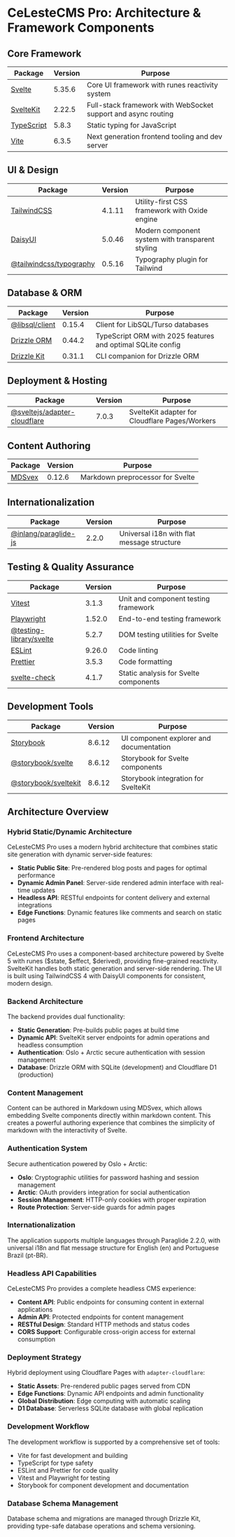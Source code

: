 # CeLesteCMS Pro: Architecture & Framework Components

## Core Framework

| Package | Version | Purpose |
|---------|---------|---------|
| [Svelte](https://svelte.dev/) | 5.35.6 | Core UI framework with runes reactivity system |
| [SvelteKit](https://kit.svelte.dev/) | 2.22.5 | Full-stack framework with WebSocket support and async routing |
| [TypeScript](https://www.typescriptlang.org/) | 5.8.3 | Static typing for JavaScript |
| [Vite](https://vitejs.dev/) | 6.3.5 | Next generation frontend tooling and dev server |

## UI & Design

| Package | Version | Purpose |
|---------|---------|---------|
| [TailwindCSS](https://tailwindcss.com/) | 4.1.11 | Utility-first CSS framework with Oxide engine |
| [DaisyUI](https://daisyui.com/) | 5.0.46 | Modern component system with transparent styling |
| [@tailwindcss/typography](https://tailwindcss.com/docs/typography-plugin) | 0.5.16 | Typography plugin for Tailwind |

## Database & ORM

| Package | Version | Purpose |
|---------|---------|---------|
| [@libsql/client](https://github.com/libsql/libsql-client-js) | 0.15.4 | Client for LibSQL/Turso databases |
| [Drizzle ORM](https://orm.drizzle.team/) | 0.44.2 | TypeScript ORM with 2025 features and optimal SQLite config |
| [Drizzle Kit](https://orm.drizzle.team/kit-docs/overview) | 0.31.1 | CLI companion for Drizzle ORM |

## Deployment & Hosting

| Package | Version | Purpose |
|---------|---------|---------|
| [@sveltejs/adapter-cloudflare](https://kit.svelte.dev/docs/adapter-cloudflare) | 7.0.3 | SvelteKit adapter for Cloudflare Pages/Workers |

## Content Authoring

| Package | Version | Purpose |
|---------|---------|---------|
| [MDSvex](https://mdsvex.com/) | 0.12.6 | Markdown preprocessor for Svelte |

## Internationalization

| Package | Version | Purpose |
|---------|---------|---------|
| [@inlang/paraglide-js](https://inlang.com/m/gerre34r/library-inlang-paraglideJs) | 2.2.0 | Universal i18n with flat message structure |

## Testing & Quality Assurance

| Package | Version | Purpose |
|---------|---------|---------|
| [Vitest](https://vitest.dev/) | 3.1.3 | Unit and component testing framework |
| [Playwright](https://playwright.dev/) | 1.52.0 | End-to-end testing framework |
| [@testing-library/svelte](https://testing-library.com/docs/svelte-testing-library/intro/) | 5.2.7 | DOM testing utilities for Svelte |
| [ESLint](https://eslint.org/) | 9.26.0 | Code linting |
| [Prettier](https://prettier.io/) | 3.5.3 | Code formatting |
| [svelte-check](https://github.com/sveltejs/svelte-check) | 4.1.7 | Static analysis for Svelte components |

## Development Tools

| Package | Version | Purpose |
|---------|---------|---------|
| [Storybook](https://storybook.js.org/) | 8.6.12 | UI component explorer and documentation |
| [@storybook/svelte](https://storybook.js.org/docs/svelte/get-started/install) | 8.6.12 | Storybook for Svelte components |
| [@storybook/sveltekit](https://storybook.js.org/docs/svelte/get-started/install) | 8.6.12 | Storybook integration for SvelteKit |

## Architecture Overview

### Hybrid Static/Dynamic Architecture
CeLesteCMS Pro uses a modern hybrid architecture that combines static site generation with dynamic server-side features:
- **Static Public Site**: Pre-rendered blog posts and pages for optimal performance
- **Dynamic Admin Panel**: Server-side rendered admin interface with real-time updates
- **Headless API**: RESTful endpoints for content delivery and external integrations
- **Edge Functions**: Dynamic features like comments and search on static pages

### Frontend Architecture
CeLesteCMS Pro uses a component-based architecture powered by Svelte 5 with runes ($state, $effect, $derived), providing fine-grained reactivity. SvelteKit handles both static generation and server-side rendering. The UI is built using TailwindCSS 4 with DaisyUI components for consistent, modern design.

### Backend Architecture
The backend provides dual functionality:
- **Static Generation**: Pre-builds public pages at build time
- **Dynamic API**: SvelteKit server endpoints for admin operations and headless consumption
- **Authentication**: Oslo + Arctic secure authentication with session management
- **Database**: Drizzle ORM with SQLite (development) and Cloudflare D1 (production)

### Content Management
Content can be authored in Markdown using MDSvex, which allows embedding Svelte components directly within markdown content. This creates a powerful authoring experience that combines the simplicity of markdown with the interactivity of Svelte.

### Authentication System
Secure authentication powered by Oslo + Arctic:
- **Oslo**: Cryptographic utilities for password hashing and session management
- **Arctic**: OAuth providers integration for social authentication
- **Session Management**: HTTP-only cookies with proper expiration
- **Route Protection**: Server-side guards for admin pages

### Internationalization
The application supports multiple languages through Paraglide 2.2.0, with universal i18n and flat message structure for English (en) and Portuguese Brazil (pt-BR).

### Headless API Capabilities
CeLesteCMS Pro provides a complete headless CMS experience:
- **Content API**: Public endpoints for consuming content in external applications
- **Admin API**: Protected endpoints for content management
- **RESTful Design**: Standard HTTP methods and status codes
- **CORS Support**: Configurable cross-origin access for external consumption

### Deployment Strategy
Hybrid deployment using Cloudflare Pages with `adapter-cloudflare`:
- **Static Assets**: Pre-rendered public pages served from CDN
- **Edge Functions**: Dynamic API endpoints and admin functionality
- **Global Distribution**: Edge computing with automatic scaling
- **D1 Database**: Serverless SQLite database with global replication

### Development Workflow
The development workflow is supported by a comprehensive set of tools:
- Vite for fast development and building
- TypeScript for type safety
- ESLint and Prettier for code quality
- Vitest and Playwright for testing
- Storybook for component development and documentation

### Database Schema Management
Database schema and migrations are managed through Drizzle Kit, providing type-safe database operations and schema versioning.
